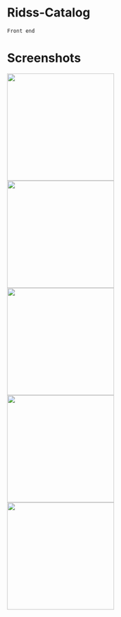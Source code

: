 # Ridss-Catalog
` Front end                                                                                                                                                                                                                                                                                                   `


# Screenshots

<a href="http://i.imgur.com/h3htmzX.png"><img src="http://i.imgur.com/h3htmzX.png" align="left" width="250"></a>
<a href="http://i.imgur.com/VN7PZcJ.png"><img src="http://i.imgur.com/VN7PZcJ.png" align="left" width="250"></a>
<a href="http://i.imgur.com/pafsoI1.png"><img src="http://i.imgur.com/pafsoI1.png" align="left" width="250"></a>
<a href="http://i.imgur.com/MKqpJcb.png"><img src="http://i.imgur.com/MKqpJcb.png" align="left" width="250"></a>
<a href="http://i.imgur.com/AB5OaSQ.png"><img src="http://i.imgur.com/AB5OaSQ.png" align="left" width="250"></a>
